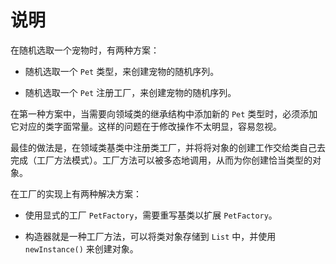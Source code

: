 # 说明

在随机选取一个宠物时，有两种方案：

*   随机选取一个 `Pet` 类型，来创建宠物的随机序列。

*   随机选取一个 `Pet` 注册工厂，来创建宠物的随机序列。

在第一种方案中，当需要向领域类的继承结构中添加新的 `Pet` 类型时，必须添加它对应的类字面常量。这样的问题在于修改操作不太明显，容易忽视。

最佳的做法是，在领域类基类中注册类工厂，并将将对象的创建工作交给类自己去完成（工厂方法模式）。工厂方法可以被多态地调用，从而为你创建恰当类型的对象。

在工厂的实现上有两种解决方案：

*   使用显式的工厂 `PetFactory`，需要重写基类以扩展 `PetFactory`。

*   构造器就是一种工厂方法，可以将类对象存储到 `List` 中，并使用 `newInstance()` 来创建对象。